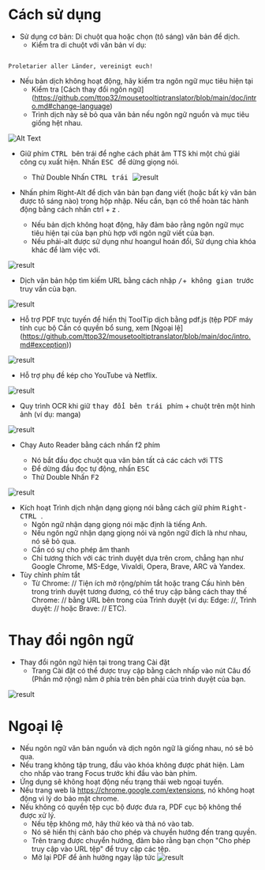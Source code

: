 # Cách sử dụng


- Sử dụng cơ bản: Di chuột qua hoặc chọn (tô sáng) văn bản để dịch.
  - Kiểm tra di chuột với văn bản ví dụ:
```console

Proletarier aller Länder, vereinigt euch!

```

  - Nếu bản dịch không hoạt động, hãy kiểm tra ngôn ngữ mục tiêu hiện tại
    - Kiểm tra [Cách thay đổi ngôn ngữ] (https://github.com/ttop32/mousetooltiptranslator/blob/main/doc/intro.md#change-language)
    - Trình dịch này sẽ bỏ qua văn bản nếu ngôn ngữ nguồn và mục tiêu giống hệt nhau.


![Alt Text](/doc/reagre.gif)



- Giữ phím <kbd> CTRL </kbd> bên trái để nghe cách phát âm TTS khi một chú giải công cụ xuất hiện. Nhấn <kbd> ESC </kbd> để dừng giọng nói.
  - Thử Double Nhấn <kbd> CTRL trái </kbd>
![result](/doc/20.gif)



- Nhấn phím <SBD> Right-Alt </kbd> để dịch văn bản bạn đang viết (hoặc bất kỳ văn bản được tô sáng nào) trong hộp nhập. Nếu cần, bạn có thể hoàn tác hành động bằng cách nhấn <hbd> ctrl </kbd> + <hbd> z </kbd>.
  - Nếu bản dịch không hoạt động, hãy đảm bảo rằng ngôn ngữ mục tiêu hiện tại của bạn phù hợp với ngôn ngữ viết của bạn.
  - Nếu <hbd> phải-alt </kbd> được sử dụng như hoangul hoán đổi,
Sử dụng chìa khóa khác để làm việc với.


![result](/doc/11.gif)



- Dịch văn bản hộp tìm kiếm URL bằng cách nhập <kbd>/</kbd>+<kbd> không gian </kbd> trước truy vấn của bạn.


![result](/doc/21.gif)



- Hỗ trợ PDF trực tuyến để hiển thị ToolTip dịch bằng pdf.js (tệp PDF máy tính cục bộ Cần có quyền bổ sung, xem [Ngoại lệ] (https://github.com/ttop32/mousetooltiptranslator/blob/main/doc/intro.md#exception))


![result](/doc/12.gif)



- Hỗ trợ phụ đề kép cho YouTube và Netflix.


![result](/doc/16.gif)



- Quy trình OCR khi giữ <kbd> thay đổi bên trái </kbd> phím + chuột trên một hình ảnh (ví dụ: manga)


![result](/doc/15.gif)



- Chạy Auto Reader bằng cách nhấn <hbd> f2 </kbd> phím
  - Nó bắt đầu đọc chuột qua văn bản tất cả các cách với TTS
  - Để dừng đầu đọc tự động, nhấn <kbd> ESC </kbd>
  - Thử Double Nhấn <kbd> F2 </kbd>


![result](/doc/30.gif)



- Kích hoạt Trình dịch nhận dạng giọng nói bằng cách giữ phím <kbd> Right-CTRL </kbd>.
  - Ngôn ngữ nhận dạng giọng nói mặc định là tiếng Anh.
  - Nếu ngôn ngữ nhận dạng giọng nói và ngôn ngữ đích là như nhau, nó sẽ bỏ qua.
  - Cần có sự cho phép âm thanh
  - Chỉ tương thích với các trình duyệt dựa trên crom, chẳng hạn như Google Chrome, MS-Edge, Vivaldi, Opera, Brave, ARC và Yandex.
- Tùy chỉnh phím tắt
  - Từ Chrome: // Tiện ích mở rộng/phím tắt hoặc trang Cấu hình bên trong trình duyệt tương đương, có thể truy cập bằng cách thay thế Chrome: // bằng URL bên trong của Trình duyệt (ví dụ: Edge: //, Trình duyệt: // hoặc Brave: // ETC).
# Thay đổi ngôn ngữ
- Thay đổi ngôn ngữ hiện tại trong trang Cài đặt
  - Trang Cài đặt có thể được truy cập bằng cách nhấp vào nút Câu đố (Phần mở rộng) nằm ở phía trên bên phải của trình duyệt của bạn.


![result](/doc/14.gif)





# Ngoại lệ


- Nếu ngôn ngữ văn bản nguồn và dịch ngôn ngữ là giống nhau, nó sẽ bỏ qua.
- Nếu trang không tập trung, đầu vào khóa không được phát hiện.
Làm cho nhấp vào trang Focus trước khi đầu vào bàn phím.
- Ứng dụng sẽ không hoạt động nếu trạng thái web ngoại tuyến.
- Nếu trang web là <https://chrome.google.com/extensions>, nó không hoạt động vì lý do bảo mật chrome.
- Nếu không có quyền tệp cục bộ được đưa ra, PDF cục bộ không thể được xử lý.
  - Nếu tệp không mở, hãy thử kéo và thả nó vào tab.
  - Nó sẽ hiển thị cảnh báo cho phép và chuyển hướng đến trang quyền.
  - Trên trang được chuyển hướng, đảm bảo rằng bạn chọn "Cho phép truy cập vào URL tệp" để truy cập các tệp.
  - Mở lại PDF để ảnh hưởng ngay lập tức
![result](/doc/10.gif)

